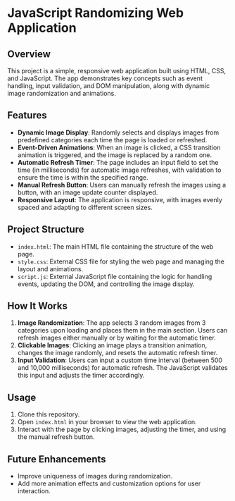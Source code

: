 # JavaScript Randomizing Web Application

## Overview
This project is a simple, responsive web application built using HTML, CSS, and JavaScript. The app demonstrates key concepts such as event handling, input validation, and DOM manipulation, along with dynamic image randomization and animations.

## Features
- **Dynamic Image Display**: Randomly selects and displays images from predefined categories each time the page is loaded or refreshed.
- **Event-Driven Animations**: When an image is clicked, a CSS transition animation is triggered, and the image is replaced by a random one.
- **Automatic Refresh Timer**: The page includes an input field to set the time (in milliseconds) for automatic image refreshes, with validation to ensure the time is within the specified range.
- **Manual Refresh Button**: Users can manually refresh the images using a button, with an image update counter displayed.
- **Responsive Layout**: The application is responsive, with images evenly spaced and adapting to different screen sizes.

## Project Structure
- `index.html`: The main HTML file containing the structure of the web page.
- `style.css`: External CSS file for styling the web page and managing the layout and animations.
- `script.js`: External JavaScript file containing the logic for handling events, updating the DOM, and controlling the image display.

## How It Works
1. **Image Randomization**: The app selects 3 random images from 3 categories upon loading and places them in the main section. Users can refresh images either manually or by waiting for the automatic timer.
2. **Clickable Images**: Clicking an image plays a transition animation, changes the image randomly, and resets the automatic refresh timer.
3. **Input Validation**: Users can input a custom time interval (between 500 and 10,000 milliseconds) for automatic refresh. The JavaScript validates this input and adjusts the timer accordingly.

## Usage
1. Clone this repository.
2. Open `index.html` in your browser to view the web application.
3. Interact with the page by clicking images, adjusting the timer, and using the manual refresh button.

## Future Enhancements
- Improve uniqueness of images during randomization.
- Add more animation effects and customization options for user interaction.
